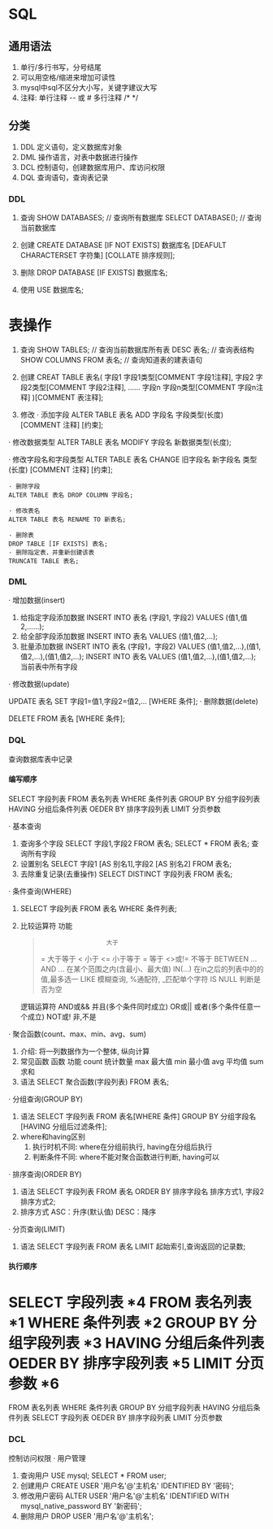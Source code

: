 # SQL

## 通用语法 ##

1. 单行/多行书写，分号结尾
2. 可以用空格/缩进来增加可读性
3. mysql中sql不区分大小写，关键字建议大写
4. 注释: 单行注释 -- 或 # 
    多行注释 /* */

## 分类 ##

1. DDL 定义语句，定义数据库对象
2. DML 操作语言，对表中数据进行操作
3. DCL 控制语句，创建数据库用户、库访问权限
4. DQL 查询语句，查询表记录

### DDL ###

1. 查询
    SHOW DATABASES; // 查询所有数据库
    SELECT DATABASE(); // 查询当前数据库

2. 创建
   CREATE DATABASE [IF NOT EXISTS] 数据库名 [DEAFULT CHARACTERSET 字符集] [COLLATE 排序规则];

3. 删除
   DROP DATABASE [IF EXISTS] 数据库名;
4. 使用
   USE 数据库名;

# 表操作 #

1. 查询
    SHOW TABLES; // 查询当前数据库所有表
    DESC 表名; // 查询表结构
    SHOW COLUMNS FROM 表名; // 查询知道表的建表语句

2. 创建
   CREAT TABLE 表名(
        字段1 字段1类型[COMMENT 字段1注释],
        字段2 字段2类型[COMMENT 字段2注释],
        ……
        字段n 字段n类型[COMMENT 字段n注释]
   )[COMMENT 表注释];
<!-- mysql> create table user(
    -> id int comment '编号',
    -> name varchar(50) comment '姓名',
    -> age int comment '年龄',
    -> gender varchar(1) comment '性别'
    -> ) comment '用户表'; -->
3. 修改
   · 添加字段
    ALTER TABLE 表名 ADD 字段名 字段类型(长度) [COMMENT 注释] [约束];
<!-- alter table employee nickname varchar(20) comment '昵称'; -->

   · 修改数据类型
    ALTER TABLE 表名 MODIFY 字段名 新数据类型(长度);

   · 修改字段名和字段类型
   ALTER TABLE 表名 CHANGE 旧字段名 新字段名 类型(长度) [COMMENT 注释] [约束];
<!-- alter table employee change nickname username varchar(30) comment '用户名'; -->

    · 删除字段
    ALTER TABLE 表名 DROP COLUMN 字段名;
<!-- alter table employee drop username; -->

    · 修改表名
    ALTER TABLE 表名 RENAME TO 新表名;
<!-- alter table employee rename to emp; -->

    · 删除表
    DROP TABLE [IF EXISTS] 表名;
    · 删除指定表，并重新创建该表
    TRUNCATE TABLE 表名;

### DML ###

· 增加数据(insert)
1. 给指定字段添加数据
   INSERT INTO 表名 (字段1, 字段2) VALUES (值1,值2,……);
2. 给全部字段添加数据
   INSERT INTO 表名 VALUES (值1,值2,…);
3. 批量添加数据
   INSERT INTO 表名 (字段1，字段2) VALUES (值1,值2,…),(值1,值2,…),(值1,值2,…);
   INSERT INTO 表名 VALUES (值1,值2,…),(值1,值2,…); 当前表中所有字段
   <!-- 字符串和日期型应该包含在引号内,插入数据大小应该在字段的规定范围内 -->

· 修改数据(update)
<!-- 修改条件可以没有,如果没有则修改整张表的所有数据 -->
   UPDATE 表名 SET 字段1=值1,字段2=值2,… [WHERE 条件]; 
· 删除数据(delete)
<!-- 条件可以没有,如果没有则删除整张表的所有数据 -->
<!-- DELETe语句不能删除某一字段的值(可以用Update) -->
   DELETE FROM 表名 [WHERE 条件];

### DQL ###
查询数据库表中记录
#### 编写顺序
SELECT
    字段列表
FROM
    表名列表
WHERE
    条件列表
GROUP BY
    分组字段列表
HAVING
    分组后条件列表
OEDER BY
    排序字段列表
LIMIT
    分页参数

· 基本查询
1. 查询多个字段
   SELECT 字段1,字段2 FROM 表名;
   SELECT * FROM 表名; 查询所有字段
2. 设置别名
   SELECT 字段1 [AS 别名1],字段2 [AS 别名2] FROM 表名;
3. 去除重复记录(去重操作)
   SELECT DISTINCT 字段列表 FROM 表名;
   
· 条件查询(WHERE)
1. SELECT 字段列表 FROM 表名 WHERE 条件列表;
2. 比较运算符               功能
    >                       大于
    >=                      大于等于
    <                       小于
    <=                      小于等于
    =                       等于
    <>或!=                  不等于
    BETWEEN ... AND ...     在某个范围之内(含最小、最大值)
    IN(...)                 在in之后的列表中的的值,最多选一
    LIKE                    模糊查询, %通配符, _匹配单个字符
    IS NULL                 判断是否为空

    逻辑运算符
    AND或&&                 并且(多个条件同时成立)
    OR或||                  或者(多个条件任意一个成立)
    NOT或!                  非,不是

· 聚合函数(count、max、min、avg、sum)
1. 介绍: 将一列数据作为一个整体, 纵向计算
2. 常见函数
   函数     功能
   count    统计数量
   max      最大值
   min      最小值
   avg      平均值
   sum      求和
3. 语法
   SELECT 聚合函数(字段列表) FROM 表名;
   <!-- 所有null值不计入计算 -->

· 分组查询(GROUP BY)
1. 语法
   SELECT 字段列表 FROM 表名[WHERE 条件] GROUP BY 分组字段名 [HAVING 分组后过滤条件];
2. where和having区别
   1. 执行时机不同: where在分组前执行, having在分组后执行
   2. 判断条件不同: where不能对聚合函数进行判断, having可以
   
· 排序查询(ORDER BY)
1. 语法
   SELECT 字段列表 FROM 表名 ORDER BY 排序字段名 排序方式1, 字段2 排序方式2;
2. 排序方式
   ASC：升序(默认值)
   DESC：降序
   <!-- 如果是多字段排序，当第一个字段相同时，才会根据第二字段进行排序 -->

· 分页查询(LIMIT)
1. 语法
   SELECT 字段列表 FROM 表名 LIMIT 起始索引,查询返回的记录数;
   <!-- 其实索引从0开始, 起始索引 = (查询页码 - 1) * 每页显示记录数;
   分页查询是数据库方言, 不同数据库员不同实现, MySQL实现方式是 limit;
   如果查询的是第一页数据,其实索引可以忽略, 直接简写为limit 10。 -->

#### 执行顺序
SELECT
   字段列表         *4
FROM
   表名列表         *1
WHERE
   条件列表         *2
GROUP BY
   分组字段列表     *3
HAVING
   分组后条件列表
OEDER BY
   排序字段列表     *5
LIMIT
   分页参数         *6
===========================
FROM
   表名列表
WHERE
   条件列表
GROUP BY
   分组字段列表
HAVING
   分组后条件列表
SELECT
   字段列表
OEDER BY
   排序字段列表
LIMIT
   分页参数

### DCL ###
控制访问权限
· 用户管理
1. 查询用户
   USE mysql;
   SELECT * FROM user;
2. 创建用户
   CREATE USER '用户名'@'主机名' IDENTIFIED BY '密码';
3. 修改用户密码
   ALTER USER '用户名'@'主机名' IDENTIFIED WITH mysql_native_password BY '新密码';
4. 删除用户
   DROP USER '用户名'@'主机名';